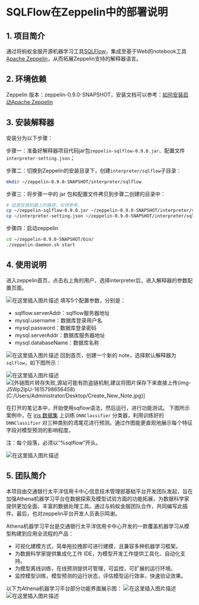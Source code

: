 # SQLFlow在Zeppelin中的部署说明
## 1.  项目简介
通过将蚂蚁金服开源机器学习工具[SQLFlow](http://sqlflow.org/sqlflow)，集成至基于Web的notebook工具[Apache Zeppelin](http://zeppelin.apache.org/)，从而拓展Zeppelin支持的解释器语言。
## 2.  环境依赖
Zeppelin 版本：zeppelin-0.9.0-SNAPSHOT，安装文档可以参考：[如何安装启动Apache Zeppelin](https://blog.csdn.net/u013686990/article/details/102890085)
## 3.  安装解释器
安装分为以下步骤：

步骤一：准备好解释器项目代码jar包`zeppelin-sqlflow-0.9.0.jar`、配置文件 `interpreter-setting.json`；

步骤二：切换到Zeppelin的安装目录下，创建`interpreter/sqlflow`子目录：
```bash
mkdir ~/zeppelin-0.9.0-SNAPSHOT/interpreter/sqlflow
```
步骤三：将步骤一中的 jar 包和配置文件拷贝到步骤二创建的目录中：
```bash
# 这是在我机器上的路径，仅供参考。
cp ~/zeppelin-sqlflow-0.9.0.jar ~/zeppelin-0.9.0-SNAPSHOT/interpreter/sqlflow
cp ~/interpreter-setting.json ~/zeppelin-0.9.0-SNAPSHOT/interpreter/sqlflow
```
步骤四：启动zeppelin
```bash
cd ~/zeppelin-0.9.0-SNAPSHOT/bin/
./zeppelin-daemon.sh start
```
## 4.  使用说明
进入zeppelin首页，点击右上角的用户，选择interpreter后，进入解释器的参数配置页面。

![在这里插入图片描述](https://img-blog.csdnimg.cn/20210315171233284.jpg?x-oss-process=image/watermark,type_ZmFuZ3poZW5naGVpdGk,shadow_10,text_aHR0cHM6Ly9ibG9nLmNzZG4ubmV0L3p5NDgyODkxOA==,size_16,color_FFFFFF,t_70#pic_center)
填写5个配置参数，分别是：
- sqlflow.serverAddr：sqlflow服务器地址
- mysql.username：数据库登录用户名
- mysql.password：数据库登录密码
- mysql.serverAddr：数据库服务器地址
- mysql.databaseName：数据库名称

![在这里插入图片描述](https://img-blog.csdnimg.cn/20210316103230953.png?x-oss-process=image/watermark,type_ZmFuZ3poZW5naGVpdGk,shadow_10,text_aHR0cHM6Ly9ibG9nLmNzZG4ubmV0L3p5NDgyODkxOA==,size_16,color_FFFFFF,t_70#pic_center)
回到首页，创建一个新的 note，选择默认解释器为 `sqlflow`，如下图所示：

![在这里插入图片描述](https://img-blog.csdnimg.cn/20210315181859518.jpg?x-oss-process=image/watermark,type_ZmFuZ3poZW5naGVpdGk,shadow_10,text_aHR0cHM6Ly9ibG9nLmNzZG4ubmV0L3p5NDgyODkxOA==,size_16,color_FFFFFF,t_70#pic_center)
![\[外链图片转存失败,源站可能有防盗链机制,建议将图片保存下来直接上传(img-J5Wp2lpU-1615798656458)(C:/Users/Administrator/Desktop/Create_New_Note.jpg)\]](https://img-blog.csdnimg.cn/20210315165757865.jpg?x-oss-process=image/watermark,type_ZmFuZ3poZW5naGVpdGk,shadow_10,text_aHR0cHM6Ly9ibG9nLmNzZG4ubmV0L3p5NDgyODkxOA==,size_16,color_FFFFFF,t_70#pic_center)

在打开的笔记本中，开始使用sqflow语法，然后运行，进行功能测试。
下图所示案例中，在 [iris 数据集](https://en.wikipedia.org/wiki/Iris_flower_data_set) 上训练 `DNNClassifier` 分类器，利用训练好的 `DNNClassifier` 对三种类别的鸢尾花进行预测。通过作图能更直观地展示每个特征字段对模型预测的影响程度。

注：每个段落，必须以“%sqlflow”开头。

![在这里插入图片描述](https://img-blog.csdnimg.cn/20210316104837416.jpg?x-oss-process=image/watermark,type_ZmFuZ3poZW5naGVpdGk,shadow_10,text_aHR0cHM6Ly9ibG9nLmNzZG4ubmV0L3p5NDgyODkxOA==,size_16,color_FFFFFF,t_70#pic_center)


## 5.  团队简介
本项目由交通银行太平洋信用卡中心信息技术管理部基础平台开发团队发起，旨在加强Athena机器学习平台在数据探索及模型试验方面的功能拓展，为数据科学家提供更加全面、丰富的数据处理工具。通过与蚂蚁金服团队合作，共同编写此插件。最后，也对zeppelin平台开发人员表示鸣谢。

Athena机器学习平台是交通银行太平洋信用卡中心开发的一款覆盖机器学习从模型构建到应用全流程的产品：
- 可视化建模方式，简单拖拉拽即可进行建模，且兼容多种机器学习框架。
- 为数据科学家提供集成化工作 IDE，为模型开发工作提供工具化、自动化支持。
- 为模型离线训练，在线预测提供可管理，可监控，可扩展的运行环境。
- 监控模型训练，模型预测的运行状态，评估模型运行效率，快速验证效果。

以下为Athena机器学习平台部分功能界面展示图：
![在这里插入图片描述](https://img-blog.csdnimg.cn/20210316163223683.png?x-oss-process=image/watermark,type_ZmFuZ3poZW5naGVpdGk,shadow_10,text_aHR0cHM6Ly9ibG9nLmNzZG4ubmV0L3p5NDgyODkxOA==,size_16,color_FFFFFF,t_70)![在这里插入图片描述](https://img-blog.csdnimg.cn/20210316163223634.jpg?x-oss-process=image/watermark,type_ZmFuZ3poZW5naGVpdGk,shadow_10,text_aHR0cHM6Ly9ibG9nLmNzZG4ubmV0L3p5NDgyODkxOA==,size_16,color_FFFFFF,t_70)
